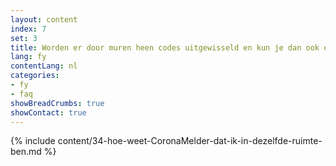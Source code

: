 ```yaml
---
layout: content
index: 7
set: 3
title: Worden er door muren heen codes uitgewisseld en kun je dan ook een melding krijgen?
lang: fy
contentLang: nl
categories:
- fy
- faq
showBreadCrumbs: true
showContact: true
---
```

{% include content/34-hoe-weet-CoronaMelder-dat-ik-in-dezelfde-ruimte-ben.md %}
